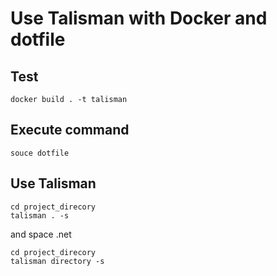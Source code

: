 # Use Talisman with Docker and dotfile

## Test

    docker build . -t talisman

## Execute command

    souce dotfile

## Use Talisman

    cd project_direcory
    talisman . -s

and space .net

    cd project_direcory
    talisman directory -s